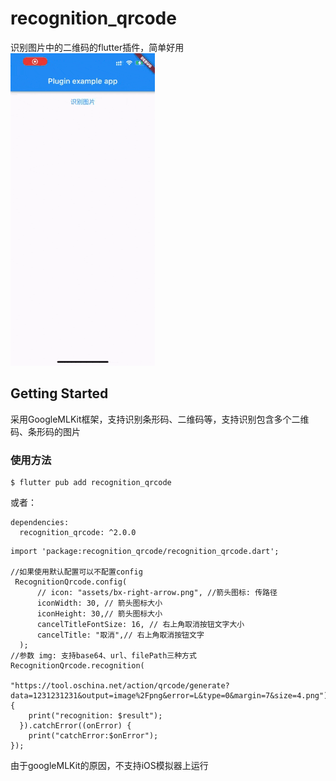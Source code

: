 # recognition_qrcode

识别图片中的二维码的flutter插件，简单好用
 ![](./demo.gif)
## Getting Started
采用GoogleMLKit框架，支持识别条形码、二维码等，支持识别包含多个二维码、条形码的图片
### 使用方法
```
$ flutter pub add recognition_qrcode
```
或者：
```
dependencies:
  recognition_qrcode: ^2.0.0
```

```
import 'package:recognition_qrcode/recognition_qrcode.dart';

//如果使用默认配置可以不配置config
 RecognitionQrcode.config(
      // icon: "assets/bx-right-arrow.png", //箭头图标: 传路径
      iconWidth: 30, // 箭头图标大小
      iconHeight: 30,// 箭头图标大小
      cancelTitleFontSize: 16, // 右上角取消按钮文字大小
      cancelTitle: "取消",// 右上角取消按钮文字
  );
//参数 img: 支持base64、url、filePath三种方式
RecognitionQrcode.recognition(
                        "https://tool.oschina.net/action/qrcode/generate?data=1231231231&output=image%2Fpng&error=L&type=0&margin=7&size=4.png").then((result) {
    print("recognition: $result");
  }).catchError((onError) {
    print("catchError:$onError");
});
```
由于googleMLKit的原因，不支持iOS模拟器上运行
